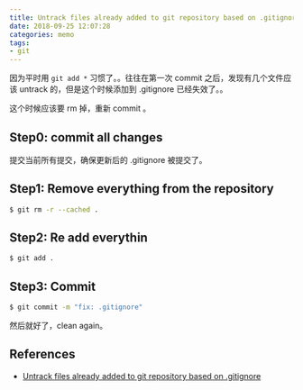 ```yaml
---
title: Untrack files already added to git repository based on .gitignore
date: 2018-09-25 12:07:28
categories: memo
tags:
- git
---
```


因为平时用 `git add *` 习惯了。。往往在第一次 commit 之后，发现有几个文件应该 untrack 的，但是这个时候添加到 .gitignore 已经失效了。。

这个时候应该要 rm 掉，重新 commit 。

## Step0: commit all changes

提交当前所有提交，确保更新后的 .gitignore 被提交了。

## Step1: Remove everything from the repository

```bash
$ git rm -r --cached .
```

## Step2: Re add everythin

```bash
$ git add .
```

## Step3: Commit

```bash
$ git commit -m "fix: .gitignore"
```

然后就好了，clean again。

## References

- [Untrack files already added to git repository based on .gitignore](http://www.codeblocq.com/2016/01/Untrack-files-already-added-to-git-repository-based-on-gitignore/)